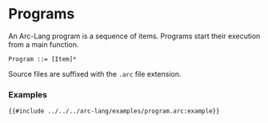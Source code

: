 # Programs

An Arc-Lang program is a sequence of items. Programs start their execution from a main function.

```grammar
Program ::= [Item]*
```

Source files are suffixed with the `.arc` file extension.

### Examples

```arc-lang
{{#include ../../../arc-lang/examples/program.arc:example}}
```
